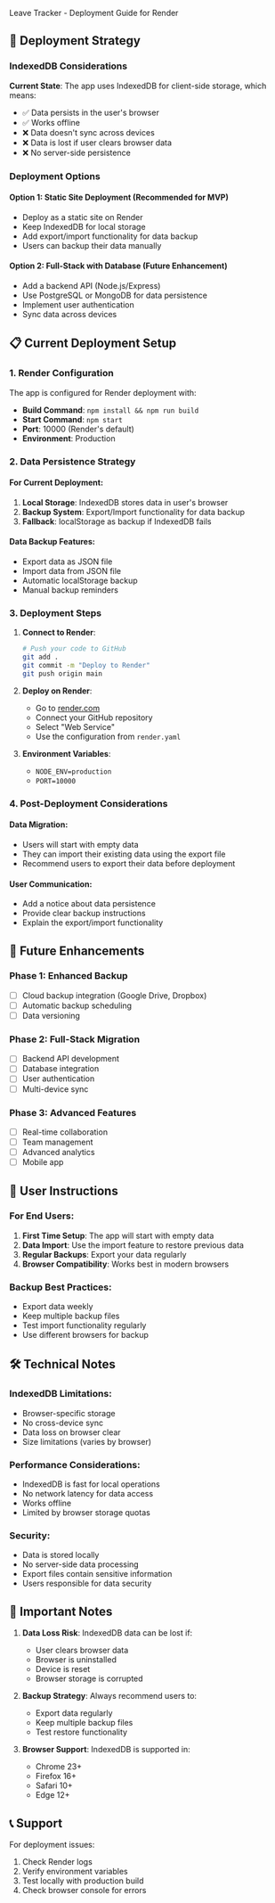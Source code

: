  Leave Tracker - Deployment Guide for Render

## 🚀 Deployment Strategy

### IndexedDB Considerations

**Current State**: The app uses IndexedDB for client-side storage, which means:
- ✅ Data persists in the user's browser
- ✅ Works offline
- ❌ Data doesn't sync across devices
- ❌ Data is lost if user clears browser data
- ❌ No server-side persistence

### Deployment Options

#### Option 1: Static Site Deployment (Recommended for MVP)
- Deploy as a static site on Render
- Keep IndexedDB for local storage
- Add export/import functionality for data backup
- Users can backup their data manually

#### Option 2: Full-Stack with Database (Future Enhancement)
- Add a backend API (Node.js/Express)
- Use PostgreSQL or MongoDB for data persistence
- Implement user authentication
- Sync data across devices

## 📋 Current Deployment Setup

### 1. Render Configuration
The app is configured for Render deployment with:
- **Build Command**: `npm install && npm run build`
- **Start Command**: `npm start`
- **Port**: 10000 (Render's default)
- **Environment**: Production

### 2. Data Persistence Strategy

#### For Current Deployment:
1. **Local Storage**: IndexedDB stores data in user's browser
2. **Backup System**: Export/Import functionality for data backup
3. **Fallback**: localStorage as backup if IndexedDB fails

#### Data Backup Features:
- Export data as JSON file
- Import data from JSON file
- Automatic localStorage backup
- Manual backup reminders

### 3. Deployment Steps

1. **Connect to Render**:
   ```bash
   # Push your code to GitHub
   git add .
   git commit -m "Deploy to Render"
   git push origin main
   ```

2. **Deploy on Render**:
   - Go to [render.com](https://render.com)
   - Connect your GitHub repository
   - Select "Web Service"
   - Use the configuration from `render.yaml`

3. **Environment Variables**:
   - `NODE_ENV=production`
   - `PORT=10000`

### 4. Post-Deployment Considerations

#### Data Migration:
- Users will start with empty data
- They can import their existing data using the export file
- Recommend users to export their data before deployment

#### User Communication:
- Add a notice about data persistence
- Provide clear backup instructions
- Explain the export/import functionality

## 🔧 Future Enhancements

### Phase 1: Enhanced Backup
- [ ] Cloud backup integration (Google Drive, Dropbox)
- [ ] Automatic backup scheduling
- [ ] Data versioning

### Phase 2: Full-Stack Migration
- [ ] Backend API development
- [ ] Database integration
- [ ] User authentication
- [ ] Multi-device sync

### Phase 3: Advanced Features
- [ ] Real-time collaboration
- [ ] Team management
- [ ] Advanced analytics
- [ ] Mobile app

## 📝 User Instructions

### For End Users:
1. **First Time Setup**: The app will start with empty data
2. **Data Import**: Use the import feature to restore previous data
3. **Regular Backups**: Export your data regularly
4. **Browser Compatibility**: Works best in modern browsers

### Backup Best Practices:
- Export data weekly
- Keep multiple backup files
- Test import functionality regularly
- Use different browsers for backup

## 🛠️ Technical Notes

### IndexedDB Limitations:
- Browser-specific storage
- No cross-device sync
- Data loss on browser clear
- Size limitations (varies by browser)

### Performance Considerations:
- IndexedDB is fast for local operations
- No network latency for data access
- Works offline
- Limited by browser storage quotas

### Security:
- Data is stored locally
- No server-side data processing
- Export files contain sensitive information
- Users responsible for data security

## 🚨 Important Notes

1. **Data Loss Risk**: IndexedDB data can be lost if:
   - User clears browser data
   - Browser is uninstalled
   - Device is reset
   - Browser storage is corrupted

2. **Backup Strategy**: Always recommend users to:
   - Export data regularly
   - Keep multiple backup files
   - Test restore functionality

3. **Browser Support**: IndexedDB is supported in:
   - Chrome 23+
   - Firefox 16+
   - Safari 10+
   - Edge 12+

## 📞 Support

For deployment issues:
1. Check Render logs
2. Verify environment variables
3. Test locally with production build
4. Check browser console for errors
